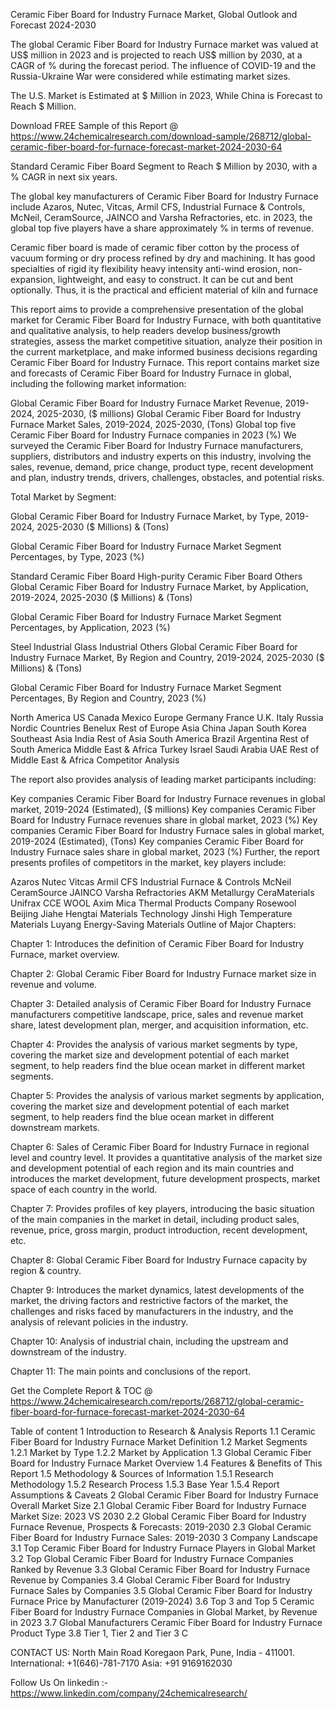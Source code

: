 Ceramic Fiber Board for Industry Furnace Market, Global Outlook and Forecast 2024-2030

The global Ceramic Fiber Board for Industry Furnace market was valued at US$ million in 2023 and is projected to reach US$ million by 2030, at a CAGR of % during the forecast period. The influence of COVID-19 and the Russia-Ukraine War were considered while estimating market sizes.

The U.S. Market is Estimated at $ Million in 2023, While China is Forecast to Reach $ Million.

Download FREE Sample of this Report @ https://www.24chemicalresearch.com/download-sample/268712/global-ceramic-fiber-board-for-furnace-forecast-market-2024-2030-64

Standard Ceramic Fiber Board Segment to Reach $ Million by 2030, with a % CAGR in next six years.

The global key manufacturers of Ceramic Fiber Board for Industry Furnace include Azaros, Nutec, Vitcas, Armil CFS, Industrial Furnace & Controls, McNeil, CeramSource, JAINCO and Varsha Refractories, etc. in 2023, the global top five players have a share approximately % in terms of revenue.

Ceramic fiber board is made of ceramic fiber cotton by the process of vacuum forming or dry process refined by dry and machining. It has good specialties of rigid ity flexibility heavy intensity anti-wind erosion, non-expansion, lightweight, and easy to construct. It can be cut and bent optionally. Thus, it is the practical and efficient material of kiln and furnace

This report aims to provide a comprehensive presentation of the global market for Ceramic Fiber Board for Industry Furnace, with both quantitative and qualitative analysis, to help readers develop business/growth strategies, assess the market competitive situation, analyze their position in the current marketplace, and make informed business decisions regarding Ceramic Fiber Board for Industry Furnace. This report contains market size and forecasts of Ceramic Fiber Board for Industry Furnace in global, including the following market information:

Global Ceramic Fiber Board for Industry Furnace Market Revenue, 2019-2024, 2025-2030, ($ millions)
Global Ceramic Fiber Board for Industry Furnace Market Sales, 2019-2024, 2025-2030, (Tons)
Global top five Ceramic Fiber Board for Industry Furnace companies in 2023 (%)
We surveyed the Ceramic Fiber Board for Industry Furnace manufacturers, suppliers, distributors and industry experts on this industry, involving the sales, revenue, demand, price change, product type, recent development and plan, industry trends, drivers, challenges, obstacles, and potential risks.

Total Market by Segment:

Global Ceramic Fiber Board for Industry Furnace Market, by Type, 2019-2024, 2025-2030 ($ Millions) & (Tons)

Global Ceramic Fiber Board for Industry Furnace Market Segment Percentages, by Type, 2023 (%)

Standard Ceramic Fiber Board
High-purity Ceramic Fiber Board
Others
Global Ceramic Fiber Board for Industry Furnace Market, by Application, 2019-2024, 2025-2030 ($ Millions) & (Tons)

Global Ceramic Fiber Board for Industry Furnace Market Segment Percentages, by Application, 2023 (%)

Steel Industrial
Glass Industrial
Others
Global Ceramic Fiber Board for Industry Furnace Market, By Region and Country, 2019-2024, 2025-2030 ($ Millions) & (Tons)

Global Ceramic Fiber Board for Industry Furnace Market Segment Percentages, By Region and Country, 2023 (%)

North America
US
Canada
Mexico
Europe
Germany
France
U.K.
Italy
Russia
Nordic Countries
Benelux
Rest of Europe
Asia
China
Japan
South Korea
Southeast Asia
India
Rest of Asia
South America
Brazil
Argentina
Rest of South America
Middle East & Africa
Turkey
Israel
Saudi Arabia
UAE
Rest of Middle East & Africa
Competitor Analysis

The report also provides analysis of leading market participants including:

Key companies Ceramic Fiber Board for Industry Furnace revenues in global market, 2019-2024 (Estimated), ($ millions)
Key companies Ceramic Fiber Board for Industry Furnace revenues share in global market, 2023 (%)
Key companies Ceramic Fiber Board for Industry Furnace sales in global market, 2019-2024 (Estimated), (Tons)
Key companies Ceramic Fiber Board for Industry Furnace sales share in global market, 2023 (%)
Further, the report presents profiles of competitors in the market, key players include:

Azaros
Nutec
Vitcas
Armil CFS
Industrial Furnace & Controls
McNeil
CeramSource
JAINCO
Varsha Refractories
AKM Metallurgy
CeraMaterials
Unifrax
CCE WOOL
Axim Mica
Thermal Products Company
Rosewool
Beijing Jiahe Hengtai Materials Technology
Jinshi High Temperature Materials
Luyang Energy-Saving Materials
Outline of Major Chapters:

Chapter 1: Introduces the definition of Ceramic Fiber Board for Industry Furnace, market overview.

Chapter 2: Global Ceramic Fiber Board for Industry Furnace market size in revenue and volume.

Chapter 3: Detailed analysis of Ceramic Fiber Board for Industry Furnace manufacturers competitive landscape, price, sales and revenue market share, latest development plan, merger, and acquisition information, etc.

Chapter 4: Provides the analysis of various market segments by type, covering the market size and development potential of each market segment, to help readers find the blue ocean market in different market segments.

Chapter 5: Provides the analysis of various market segments by application, covering the market size and development potential of each market segment, to help readers find the blue ocean market in different downstream markets.

Chapter 6: Sales of Ceramic Fiber Board for Industry Furnace in regional level and country level. It provides a quantitative analysis of the market size and development potential of each region and its main countries and introduces the market development, future development prospects, market space of each country in the world.

Chapter 7: Provides profiles of key players, introducing the basic situation of the main companies in the market in detail, including product sales, revenue, price, gross margin, product introduction, recent development, etc.

Chapter 8: Global Ceramic Fiber Board for Industry Furnace capacity by region & country.

Chapter 9: Introduces the market dynamics, latest developments of the market, the driving factors and restrictive factors of the market, the challenges and risks faced by manufacturers in the industry, and the analysis of relevant policies in the industry.

Chapter 10: Analysis of industrial chain, including the upstream and downstream of the industry.

Chapter 11: The main points and conclusions of the report.

Get the Complete Report & TOC @ https://www.24chemicalresearch.com/reports/268712/global-ceramic-fiber-board-for-furnace-forecast-market-2024-2030-64

Table of content
1 Introduction to Research & Analysis Reports
1.1 Ceramic Fiber Board for Industry Furnace Market Definition
1.2 Market Segments
1.2.1 Market by Type
1.2.2 Market by Application
1.3 Global Ceramic Fiber Board for Industry Furnace Market Overview
1.4 Features & Benefits of This Report
1.5 Methodology & Sources of Information
1.5.1 Research Methodology
1.5.2 Research Process
1.5.3 Base Year
1.5.4 Report Assumptions & Caveats
2 Global Ceramic Fiber Board for Industry Furnace Overall Market Size
2.1 Global Ceramic Fiber Board for Industry Furnace Market Size: 2023 VS 2030
2.2 Global Ceramic Fiber Board for Industry Furnace Revenue, Prospects & Forecasts: 2019-2030
2.3 Global Ceramic Fiber Board for Industry Furnace Sales: 2019-2030
3 Company Landscape
3.1 Top Ceramic Fiber Board for Industry Furnace Players in Global Market
3.2 Top Global Ceramic Fiber Board for Industry Furnace Companies Ranked by Revenue
3.3 Global Ceramic Fiber Board for Industry Furnace Revenue by Companies
3.4 Global Ceramic Fiber Board for Industry Furnace Sales by Companies
3.5 Global Ceramic Fiber Board for Industry Furnace Price by Manufacturer (2019-2024)
3.6 Top 3 and Top 5 Ceramic Fiber Board for Industry Furnace Companies in Global Market, by Revenue in 2023
3.7 Global Manufacturers Ceramic Fiber Board for Industry Furnace Product Type
3.8 Tier 1, Tier 2 and Tier 3 C

CONTACT US:
North Main Road Koregaon Park, Pune, India - 411001.
International: +1(646)-781-7170
Asia: +91 9169162030

Follow Us On linkedin :- https://www.linkedin.com/company/24chemicalresearch/
